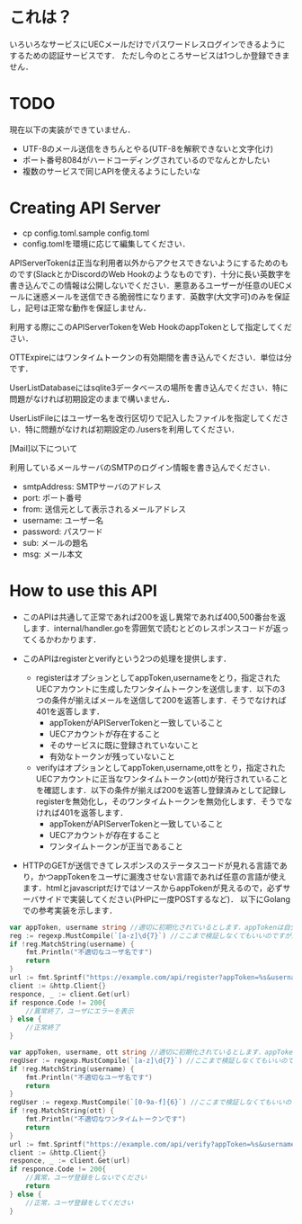 # これは？
いろいろなサービスにUECメールだけでパスワードレスログインできるようにするための認証サービスです．
ただし今のところサービスは1つしか登録できません．

# TODO
現在以下の実装ができていません．
- UTF-8のメール送信をきちんとやる(UTF-8を解釈できないと文字化け)
- ポート番号8084がハードコーディングされているのでなんとかしたい
- 複数のサービスで同じAPIを使えるようにしたいな

# Creating API Server
- cp config.toml.sample config.toml
- config.tomlを環境に応じて編集してください．

APIServerTokenは正当な利用者以外からアクセスできないようにするためのものです(SlackとかDiscordのWeb Hookのようなものです)．十分に長い英数字を書き込んでこの情報は公開しないでください．悪意あるユーザーが任意のUECメールに迷惑メールを送信できる脆弱性になります．英数字(大文字可)のみを保証し，記号は正常な動作を保証しません．

利用する際にこのAPIServerTokenをWeb HookのappTokenとして指定してください．

OTTExpireにはワンタイムトークンの有効期間を書き込んでください．単位は分です．

UserListDatabaseにはsqlite3データベースの場所を書き込んでください．特に問題がなければ初期設定のままで構いません．

UserListFileにはユーザー名を改行区切りで記入したファイルを指定してください．特に問題がなければ初期設定の./usersを利用してください．

[Mail]以下について

利用しているメールサーバのSMTPのログイン情報を書き込んでください．
  - smtpAddress: SMTPサーバのアドレス
  - port: ポート番号
  - from: 送信元として表示されるメールアドレス
  - username: ユーザー名
  - password: パスワード
  - sub: メールの題名
  - msg: メール本文

# How to use this API
- このAPIは共通して正常であれば200を返し異常であれば400,500番台を返します．internal/handler.goを雰囲気で読むとどのレスポンスコードが返ってくるかわかります．

- このAPIはregisterとverifyという2つの処理を提供します．
  - registerはオプションとしてappToken,usernameをとり，指定されたUECアカウントに生成したワンタイムトークンを送信します．以下の3つの条件が揃えばメールを送信して200を返答します．そうでなければ401を返答します．
    - appTokenがAPIServerTokenと一致していること
    - UECアカウントが存在すること
    - そのサービスに既に登録されていないこと
    - 有効なトークンが残っていないこと
  - verifyはオプションとしてappToken,username,ottをとり，指定されたUECアカウントに正当なワンタイムトークン(ott)が発行されていることを確認します．以下の条件が揃えば200を返答し登録済みとして記録しregisterを無効化し，そのワンタイムトークンを無効化します．そうでなければ401を返答します．
    - appTokenがAPIServerTokenと一致していること
    - UECアカウントが存在すること
    - ワンタイムトークンが正当であること

- HTTPのGETが送信できてレスポンスのステータスコードが見れる言語であり，かつappTokenをユーザに漏洩させない言語であれば任意の言語が使えます．htmlとjavascriptだけではソースからappTokenが見えるので，必ずサーバサイドで実装してください(PHPに一度POSTするなど)． 以下にGolangでの参考実装を示します．
```go:register.go
var appToken, username string //適切に初期化されているとします．appTokenは自分で指定するので信用できますが，usernameはユーザ入力なので信用できません．
reg := regexp.MustCompile(`[a-z]\d{7}`) //ここまで検証しなくてもいいのですが，記号は送信しないようにしてください．(URLがこわれるかも)
if !reg.MatchString(username) {
    fmt.Println("不適切なユーザ名です")
    return
}
url := fmt.Sprintf("https://example.com/api/register?appToken=%s&username=%s", appToken, username)
client := &http.Client{}
responce, _ := client.Get(url)
if responce.Code != 200{
    //異常終了，ユーザにエラーを表示
} else {
    //正常終了
}
```

```go:verify.go
var appToken, username, ott string //適切に初期化されているとします．appTokenは自分で指定するので信用できますが，usernameとottはユーザ入力なので信用できません．
regUser := regexp.MustCompile(`[a-z]\d{7}`) //ここまで検証しなくてもいいのですが，記号は送信しないようにしてください．(URLがこわれるかも)
if !reg.MatchString(username) {
    fmt.Println("不適切なユーザ名です")
    return
}
regUser := regexp.MustCompile(`[0-9a-f]{6}`) //ここまで検証しなくてもいいのですが，記号は送信しないようにしてください．(URLがこわれるかも)
if !reg.MatchString(ott) {
    fmt.Println("不適切なワンタイムトークンです")
    return
}
url := fmt.Sprintf("https://example.com/api/verify?appToken=%s&username=%s&ott=%s", appToken, username, ott)
client := &http.Client{}
responce, _ := client.Get(url)
if responce.Code != 200{
    //異常，ユーザ登録をしないでください
    return
} else {
    //正常，ユーザ登録をしてください
}
```
